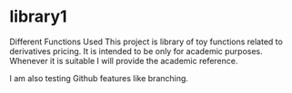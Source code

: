 # library1
Different Functions Used
This project is library of toy functions related to derivatives pricing.
It is intended to be only for academic purposes.
Whenever it is suitable I will provide the academic reference.

I am also testing Github features like branching.

